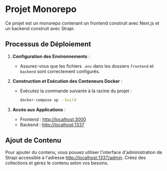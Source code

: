 # Projet Monorepo

Ce projet est un monorepo contenant un frontend construit avec Next.js et un backend construit avec Strapi.

## Processus de Déploiement

1. **Configuration des Environnements** :

   - Assurez-vous que les fichiers `.env` dans les dossiers `frontend` et `backend` sont correctement configurés.

2. **Construction et Exécution des Conteneurs Docker** :

   - Exécutez la commande suivante à la racine du projet :
     ```bash
     docker-compose up --build
     ```

3. **Accès aux Applications** :
   - Frontend : [http://localhost:3000](http://localhost:3000)
   - Backend : [http://localhost:1337](http://localhost:1337)

## Ajout de Contenu

Pour ajouter du contenu, vous pouvez utiliser l'interface d'administration de Strapi accessible à l'adresse [http://localhost:1337/admin](http://localhost:1337/admin). Créez des collections et gérez le contenu selon vos besoins.
